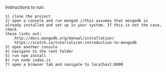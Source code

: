 Instructions to run:

	1) clone the project
	2) open a console and run mongod //this assumes that mongodb is already installed and set up in your system. If this is not the case, check
	these links out: 
		http://docs.mongodb.org/manual/installation/
		https://scotch.io/tutorials/an-introduction-to-mongodb
	3) open another console
	4) navigate to the root folder
	5) run npm install
	6) run node index.js
	7) open a browser tab and navigate to localhost:8000